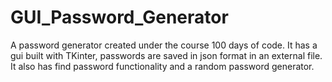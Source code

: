 # GUI_Password_Generator
A password generator created under the course 100 days of code. It has a gui built with TKinter, passwords are saved in json format in an external file.
It also has find password functionality and a random password generator. 
